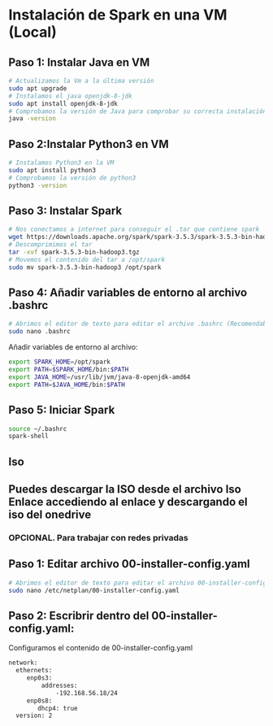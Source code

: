 # **Instalación de Spark en una VM (Local)** 

## Paso 1: Instalar Java en VM
``` bash
# Actualizamos la Vm a la última versión
sudo apt upgrade
# Instalamos el java openjdk-8-jdk
sudo apt install openjdk-8-jdk
# Comprobamos la versión de Java para comprobar su correcta instalación
java -version
``` 
## Paso 2:Instalar Python3 en VM
``` bash
# Instalamos Python3 en la VM
sudo apt install python3
# Comprobamos la versión de python3
python3 -version
``` 
## Paso 3: Instalar Spark
``` bash
# Nos conectamos a internet para conseguir el .tar que contiene spark
wget https://downloads.apache.org/spark/spark-3.5.3/spark-3.5.3-bin-hadoop3.tgz
# Descomprimimos el tar 
tar -xvf spark-3.5.3-bin-hadoop3.tgz
# Movemos el contenido del tar a /opt/spark
sudo mv spark-3.5.3-bin-hadoop3 /opt/spark
``` 
## Paso 4: Añadir variables de entorno al archivo .bashrc
``` bash
# Abrimos el editor de texto para editar el archivo .bashrc (Recomendable hacerlo desde home)
sudo nano .bashrc 
```
Añadir variables de entorno al archivo:
``` bash
export SPARK_HOME=/opt/spark
export PATH=$SPARK_HOME/bin:$PATH
export JAVA_HOME=/usr/lib/jvm/java-8-openjdk-amd64
export PATH=$JAVA_HOME/bin:$PATH
``` 
## Paso 5: Iniciar Spark
``` bash
source ~/.bashrc
spark-shell
```
## Iso
Puedes descargar la ISO desde el archivo Iso Enlace accediendo al enlace y descargando el iso del onedrive
------------------------------------------------------

### OPCIONAL. Para trabajar con redes privadas

## Paso 1: Editar archivo 00-installer-config.yaml
``` bash
# Abrimos el editor de texto para editar el archivo 00-installer-config.yaml
sudo nano /etc/netplan/00-installer-config.yaml
```
## Paso 2: Escribrir dentro del 00-installer-config.yaml:
Configuramos el contenido de 00-installer-config.yaml
``` bash
network:
  ethernets:
     enp0s3:
         addresses:
             -192.168.56.18/24
     enp0s8:
        dhcp4: true
  version: 2
  ```
